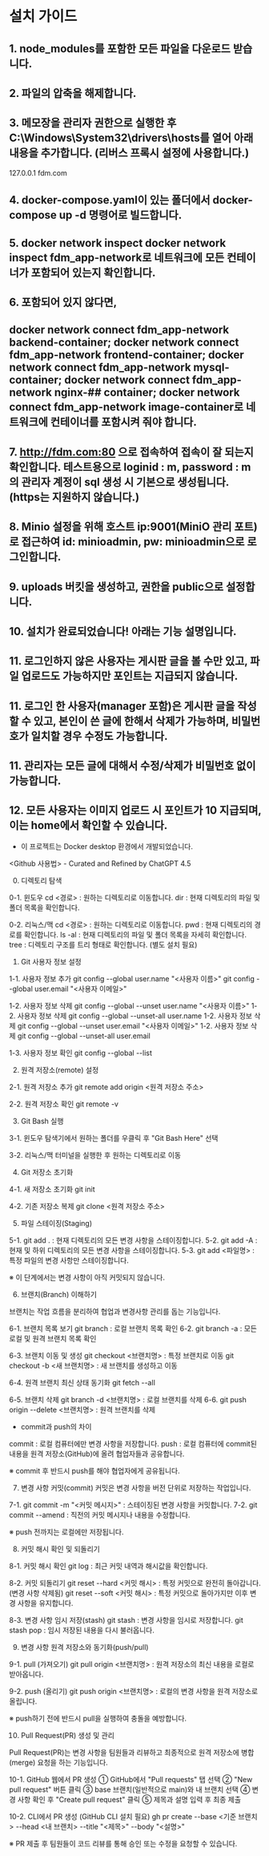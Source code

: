 # 설치 가이드
## 1. node_modules를 포함한 모든 파일을 다운로드 받습니다.
## 2. 파일의 압축을 해제합니다.
## 3. 메모장을 관리자 권한으로 실행한 후 C:\Windows\System32\drivers\hosts를 열어 아래 내용을 추가합니다. (리버스 프록시 설정에 사용합니다.)
127.0.0.1    fdm.com

## 4. docker-compose.yaml이 있는 폴더에서 docker-compose up -d 명령어로 빌드합니다.
## 5. docker network inspect docker network inspect fdm_app-network로 네트워크에 모든 컨테이너가 포함되어 있는지 확인합니다.
## 6. 포함되어 있지 않다면,
## docker network connect fdm_app-network backend-container; docker network connect fdm_app-network frontend-container; docker network connect fdm_app-network mysql-container; docker network connect fdm_app-network nginx-## container; docker network connect fdm_app-network image-container로 네트워크에 컨테이너를 포함시켜 줘야 합니다.
## 7. http://fdm.com:80 으로 접속하여 접속이 잘 되는지 확인합니다. 테스트용으로 loginid : m, password : m 의 관리자 계정이 sql 생성 시 기본으로 생성됩니다. (https는 지원하지 않습니다.)
## 8. Minio 설정을 위해 호스트 ip:9001(MiniO 관리 포트)로 접근하여 id: minioadmin, pw: minioadmin으로 로그인합니다.
## 9. uploads 버킷을 생성하고, 권한을 public으로 설정합니다.

## 10. 설치가 완료되었습니다! 아래는 기능 설명입니다.
## 11. 로그인하지 않은 사용자는 게시판 글을 볼 수만 있고, 파일 업로드도 가능하지만 포인트는 지급되지 않습니다.
## 11. 로그인 한 사용자(manager 포함)은 게시판 글을 작성할 수 있고, 본인이 쓴 글에 한해서 삭제가 가능하며, 비밀번호가 일치할 경우 수정도 가능합니다.
## 11. 관리자는 모든 글에 대해서 수정/삭제가 비밀번호 없이 가능합니다.
## 12. 모든 사용자는 이미지 업로드 시 포인트가 10 지급되며, 이는 home에서 확인할 수 있습니다.
* 이 프로젝트는 Docker desktop 환경에서 개발되었습니다.

<Github 사용법> - Curated and Refined by ChatGPT 4.5 

0. 디렉토리 탐색

0-1. 윈도우 cd <경로> : 원하는 디렉토리로 이동합니다. dir : 현재 디렉토리의 파일 및 폴더 목록을 확인합니다.

0-2. 리눅스/맥 cd <경로> : 원하는 디렉토리로 이동합니다. pwd : 현재 디렉토리의 경로를 확인합니다. ls -al : 현재 디렉토리의 파일 및 폴더 목록을 자세히 확인합니다. tree : 디렉토리 구조를 트리 형태로 확인합니다. (별도 설치 필요)

1. Git 사용자 정보 설정

1-1. 사용자 정보 추가 git config --global user.name "<사용자 이름>" git config --global user.email "<사용자 이메일>"

1-2. 사용자 정보 삭제 git config --global --unset user.name "<사용자 이름>"
1-2. 사용자 정보 삭제 git config --global --unset-all user.name 
1-2. 사용자 정보 삭제 git config --global --unset user.email "<사용자 이메일>"
1-2. 사용자 정보 삭제 git config --global --unset-all user.email

1-3. 사용자 정보 확인 git config --global --list

2. 원격 저장소(remote) 설정

2-1. 원격 저장소 추가 git remote add origin <원격 저장소 주소>

2-2. 원격 저장소 확인 git remote -v

3. Git Bash 실행

3-1. 윈도우 탐색기에서 원하는 폴더를 우클릭 후 "Git Bash Here" 선택

3-2. 리눅스/맥 터미널을 실행한 후 원하는 디렉토리로 이동

4. Git 저장소 초기화

4-1. 새 저장소 초기화 git init

4-2. 기존 저장소 복제 git clone <원격 저장소 주소>

5. 파일 스테이징(Staging)

5-1. git add . : 현재 디렉토리의 모든 변경 사항을 스테이징합니다. 
5-2. git add -A : 현재 및 하위 디렉토리의 모든 변경 사항을 스테이징합니다. 
5-3. git add <파일명> : 특정 파일의 변경 사항만 스테이징합니다.

※ 이 단계에서는 변경 사항이 아직 커밋되지 않습니다.

6. 브랜치(Branch) 이해하기

브랜치는 작업 흐름을 분리하여 협업과 변경사항 관리를 돕는 기능입니다.

6-1. 브랜치 목록 보기 git branch : 로컬 브랜치 목록 확인 
6-2. git branch -a : 모든 로컬 및 원격 브랜치 목록 확인

6-3. 브랜치 이동 및 생성 git checkout <브랜치명> : 특정 브랜치로 이동 git checkout -b <새 브랜치명> : 새 브랜치를 생성하고 이동

6-4. 원격 브랜치 최신 상태 동기화 git fetch --all

6-5. 브랜치 삭제 git branch -d <브랜치명> : 로컬 브랜치를 삭제 
6-6. git push origin --delete <브랜치명> : 원격 브랜치를 삭제

* commit과 push의 차이

commit : 로컬 컴퓨터에만 변경 사항을 저장합니다. push : 로컬 컴퓨터에 commit된 내용을 원격 저장소(GitHub)에 올려 협업자들과 공유합니다.

※ commit 후 반드시 push를 해야 협업자에게 공유됩니다.

7. 변경 사항 커밋(commit)
커밋은 변경 사항을 버전 단위로 저장하는 작업입니다.

7-1. git commit -m "<커밋 메시지>" : 스테이징된 변경 사항을 커밋합니다. 
7-2. git commit --amend : 직전의 커밋 메시지나 내용을 수정합니다.

※ push 전까지는 로컬에만 저장됩니다.

8. 커밋 해시 확인 및 되돌리기

8-1. 커밋 해시 확인 git log : 최근 커밋 내역과 해시값을 확인합니다.

8-2. 커밋 되돌리기 git reset --hard <커밋 해시> : 특정 커밋으로 완전히 돌아갑니다. (변경 사항 삭제됨) git reset --soft <커밋 해시> : 특정 커밋으로 돌아가지만 이후 변경 사항을 유지합니다.

8-3. 변경 사항 임시 저장(stash) git stash : 변경 사항을 임시로 저장합니다. git stash pop : 임시 저장된 내용을 다시 불러옵니다.

9. 변경 사항 원격 저장소와 동기화(push/pull)

9-1. pull (가져오기) git pull origin <브랜치명> : 원격 저장소의 최신 내용을 로컬로 받아옵니다.

9-2. push (올리기) git push origin <브랜치명> : 로컬의 변경 사항을 원격 저장소로 올립니다.

※ push하기 전에 반드시 pull을 실행하여 충돌을 예방합니다.

10. Pull Request(PR) 생성 및 관리

Pull Request(PR)는 변경 사항을 팀원들과 리뷰하고 최종적으로 원격 저장소에 병합(merge) 요청을 하는 기능입니다.

10-1. GitHub 웹에서 PR 생성 ① GitHub에서 "Pull requests" 탭 선택 ② "New pull request" 버튼 클릭 ③ base 브랜치(일반적으로 main)와 내 브랜치 선택 ④ 변경 사항 확인 후 "Create pull request" 클릭 ⑤ 제목과 설명 입력 후 최종 제출

10-2. CLI에서 PR 생성 (GitHub CLI 설치 필요) gh pr create --base <기준 브랜치> --head <내 브랜치> --title "<제목>" --body "<설명>"

※ PR 제출 후 팀원들이 코드 리뷰를 통해 승인 또는 수정을 요청할 수 있습니다.
